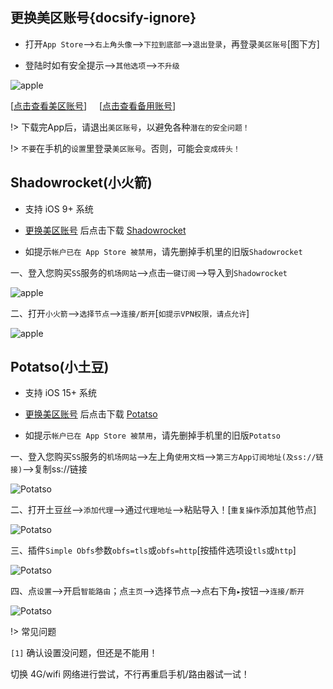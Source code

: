 ## 更换美区账号{docsify-ignore}

* 打开`App Store`-->`右上角头像`-->`下拉到底部`-->`退出登录`，再登录`美区账号`[图下方]

* 登陆时如有安全提示-->`其他选项`-->`不升级`

![apple](media/apple/id.jpg ':size=360')

[<a href="javascript:getid(0);">点击查看美区账号</a>] &nbsp;&nbsp;&nbsp;&nbsp;[<a href="javascript:getid(1);">点击查看备用账号</a>]

<div style="color:Blue" id="jsonTip"></div>

!> 下载完App后，请退出`美区账号`，以避免各种`潜在的安全问题！`

!> `不要`在手机的`设置`里登录`美区账号`。否则，可能会`变成砖头！`

## Shadowrocket(小火箭)

* 支持 iOS 9+ 系统

* [更换美区账号](ios?id=更换美区账号) 后点击下载 [Shadowrocket](https://apps.apple.com/us/app/shadowrocket/id932747118)

* 如提示`帐户已在 App Store 被禁用`，请先删掉手机里的旧版`Shadowrocket`

一、登入您购买`SS`服务的`机场网站`-->点击`一键订阅`-->导入到`Shadowrocket`

![apple](media/apple/srk_1.jpg ':size=360')

二、打开`小火箭`-->`选择节点`-->`连接/断开`[`如提示VPN权限，请点允许`]

![apple](media/apple/srk_2.jpg ':size=360')

## Potatso(小土豆)

* 支持 iOS 15+ 系统

* [更换美区账号](ios?id=更换美区账号) 后点击下载 [Potatso](https://apps.apple.com/us/app/potatso/id1239860606)

* 如提示`帐户已在 App Store 被禁用`，请先删掉手机里的旧版`Potatso`

一、登入您购买`SS`服务的`机场网站`-->左上角`使用文档`-->`第三方App订阅地址(及ss://链接)`-->复制ss://链接

![Potatso](media/apple/pt_1.jpg ':size=360')

二、打开土豆丝-->`添加代理`-->通过`代理地址`-->粘贴导入！[`重复操作`添加其他节点]

![Potatso](media/apple/pt_2.jpg ':size=360')

三、插件`Simple Obfs`参数`obfs=tls`或`obfs=http`[按插件选项设`tls`或`http`]

![Potatso](media/apple/pt_obfs.jpg ':size=360')

四、点`设置`-->开启`智能路由`；点`主页`-->选择节点-->点右下角`▸`按钮-->`连接/断开`

![Potatso](media/apple/pt_3.jpg ':size=360')

!> 常见问题

`[1]` 确认设置没问题，但还是不能用！

切换 4G/wifi 网络进行尝试，不行再重启手机/路由器试一试！
